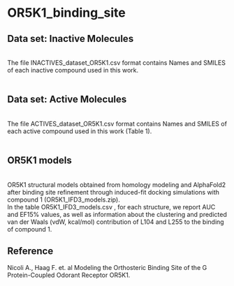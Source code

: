 # OR5K1_binding_site

## Data set: Inactive Molecules 
<br/>
The file INACTIVES_dataset_OR5K1.csv format contains Names and SMILES of each inactive compound used in this work.<br/>
<br/>

## Data set: Active Molecules 
<br/>
The file ACTIVES_dataset_OR5K1.csv format contains Names and SMILES of each active compound used in this work (Table 1).<br/>
<br/>

## OR5K1 models
<br/>
OR5K1 structural models obtained from homology modeling and AlphaFold2 after binding site refinement through induced-fit docking simulations with compound 1 (OR5K1_IFD3_models.zip).<br/>
In the table OR5K1_IFD3_models.csv , for each structure, we report AUC and EF15% values, as well as information about the clustering and predicted van der Waals (vdW, kcal/mol) contribution of L104 and L255 to the binding of compound 1.
<br/>


## Reference
Nicoli A., Haag F. et. al Modeling the Orthosteric Binding Site of the G Protein-Coupled Odorant Receptor OR5K1.
<br/>
